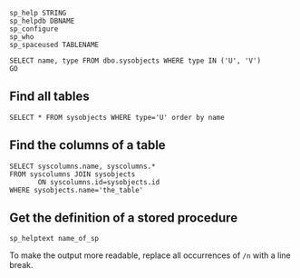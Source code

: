 ```
sp_help STRING
sp_helpdb DBNAME
sp_configure
sp_who
sp_spaceused TABLENAME

SELECT name, type FROM dbo.sysobjects WHERE type IN ('U', 'V')
GO
```

## Find all tables

    SELECT * FROM sysobjects WHERE type='U' order by name

## Find the columns of a table

```
SELECT syscolumns.name, syscolumns.* 
FROM syscolumns JOIN sysobjects
       ON syscolumns.id=sysobjects.id
WHERE sysobjects.name='the_table'
```

## Get the definition of a stored procedure
```
sp_helptext name_of_sp
```
To make the output more readable, replace all occurrences of `/n` with a line break.


